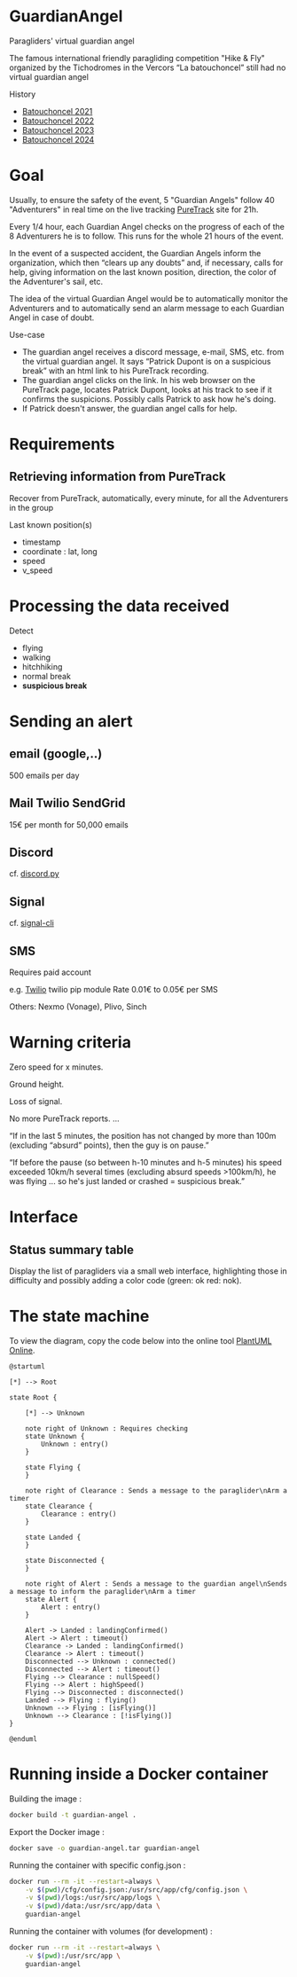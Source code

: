 # GuardianAngel

Paragliders' virtual guardian angel

The famous international friendly paragliding competition "Hike & Fly" organized by the Tichodromes in the Vercors “La batouchoncel” still had no virtual guardian angel

History
* [Batouchoncel 2021](https://www.youtube.com/watch?v=ISOV66rYnEU)
* [Batouchoncel 2022](https://www.youtube.com/watch?v=za7qylVp3tc)
* [Batouchoncel 2023](https://www.youtube.com/watch?v=Jt0_ezJef30)
* [Batouchoncel 2024](https://www.youtube.com/watch?v=PpSno4xAyYw)

# Goal

Usually, to ensure the safety of the event, 5 "Guardian Angels" follow 40 "Adventurers" in real time on the live tracking [PureTrack](https://puretrack.io) site for 21h.

Every 1/4 hour, each Guardian Angel checks on the progress of each of the 8 Adventurers he is to follow. This runs for the whole 21 hours of the event.

In the event of a suspected accident, the Guardian Angels inform the organization, which then “clears up any doubts” and, if necessary, calls for help, giving information on the last known position, direction, the color of the Adventurer's sail, etc.

The idea of the virtual Guardian Angel would be to automatically monitor the Adventurers and to automatically send an alarm message to each Guardian Angel in case of doubt.

Use-case
* The guardian angel receives a discord message, e-mail, SMS, etc. from the virtual guardian angel. It says “Patrick Dupont is on a suspicious break” with an html link to his PureTrack recording.
* The guardian angel clicks on the link. In his web browser on the PureTrack page, locates Patrick Dupont, looks at his track to see if it confirms the suspicions. Possibly calls Patrick to ask how he's doing.
* If Patrick doesn't answer, the guardian angel calls for help.

# Requirements

## Retrieving information from PureTrack

Recover from PureTrack, automatically, every minute, for all the Adventurers in the group

Last known position(s)
* timestamp
* coordinate : lat, long
* speed
* v_speed

# Processing the data received

Detect
* flying
* walking
* hitchhiking
* normal break
* **suspicious break**

# Sending an alert

## email (google,..)

500 emails per day

## Mail Twilio SendGrid

15€ per month for 50,000 emails

## Discord

cf. [discord.py](https://discordpy.readthedocs.io)

## Signal

cf. [signal-cli](https://github.com/AsamK/signal-cli)

## SMS

Requires paid account

e.g. [Twilio](https://www.twilio.com/)
twilio pip module
Rate 0.01€ to 0.05€ per SMS

Others: Nexmo (Vonage), Plivo, Sinch

# Warning criteria

Zero speed for x minutes.

Ground height.

Loss of signal.

No more PureTrack reports.
...

“If in the last 5 minutes, the position has not changed by more than 100m (excluding “absurd” points), then the guy is on pause.”

“If before the pause (so between h-10 minutes and h-5 minutes) his speed exceeded 10km/h several times (excluding absurd speeds >100km/h), he was flying ... so he's just landed or crashed = suspicious break.”

# Interface

## Status summary table

Display the list of paragliders via a small web interface, highlighting those in difficulty and possibly adding a color code (green: ok red: nok).

# The state machine

To view the diagram, copy the code below into the online tool [PlantUML Online](http://www.plantuml.com/plantuml/).
```plantuml
@startuml

[*] --> Root

state Root {

    [*] --> Unknown

    note right of Unknown : Requires checking
    state Unknown {
        Unknown : entry()
    }

    state Flying {
    }

    note right of Clearance : Sends a message to the paraglider\nArm a timer
    state Clearance {
        Clearance : entry()
    }

    state Landed {
    }

    state Disconnected {
    }

    note right of Alert : Sends a message to the guardian angel\nSends a message to inform the paraglider\nArm a timer
    state Alert {
        Alert : entry()
    }

    Alert -> Landed : landingConfirmed()
    Alert -> Alert : timeout()
    Clearance -> Landed : landingConfirmed()
    Clearance -> Alert : timeout()
    Disconnected --> Unknown : connected()
    Disconnected --> Alert : timeout()
    Flying --> Clearance : nullSpeed()
    Flying --> Alert : highSpeed()
    Flying --> Disconnected : disconnected()
    Landed --> Flying : flying()
    Unknown --> Flying : [isFlying()]
    Unknown --> Clearance : [!isFlying()]
}

@enduml
```

# Running inside a Docker container

Building the image :
``` sh
docker build -t guardian-angel .
```

Export the Docker image :
``` sh
docker save -o guardian-angel.tar guardian-angel
```

Running the container with specific config.json :
``` sh
docker run --rm -it --restart=always \
    -v $(pwd)/cfg/config.json:/usr/src/app/cfg/config.json \
    -v $(pwd)/logs:/usr/src/app/logs \
    -v $(pwd)/data:/usr/src/app/data \
    guardian-angel

```

Running the container with volumes (for development) :
``` sh
docker run --rm -it --restart=always \
    -v $(pwd):/usr/src/app \
    guardian-angel
```